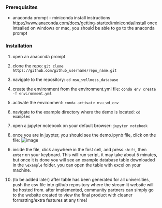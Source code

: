 ### Prerequisites
- anaconda prompt - miniconda install instructions
 https://www.anaconda.com/docs/getting-started/miniconda/install
once intsalled on windows or mac, you should be able to go to the anaconda prompt 
### Installation 
1. open an anaconda prompt
2. clone the repo:
	`git clone https://github.com/github_username/repo_name.git`
3. navigate to the repository: 
	`cd msu_wellness_database`
4. create the environment from the environment.yml file:
	`conda env create -f environment.yml`
5. activate the environment:
	`conda activate msu_wd_env`
6. navigate to the example directory where the demo is located:
	`cd examples`
7. open a jupyter notebook on your default browser:
	`jupyter notebook`
8. once you are in juypter, you should see the demo.ipynb file, click on the file:
![image](https://github.com/user-attachments/assets/bb48511b-0f7b-4c21-9535-386f6d461c7f)

9. inside the file, click anywhere in the first cell, and press `shift`, then `enter` on your keyboard. This will run script. it may take about 5 minutes, but once it is done you will see an example database table downloaded in the `\example` folder. you can open the table with excel on your machine. 
10. (to be added later) after table has been generated for all universities, push the csv file into github repository where the streamlit website will be hosted from. after implemented, community partners can simply go to the website created to view the final product with cleaner formatting/extra features at any time!
